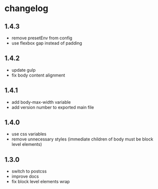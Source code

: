 # changelog

## 1.4.3

- remove presetEnv from config
- use flexbox gap instead of padding

## 1.4.2

- update gulp
- fix body content alignment

## 1.4.1

- add body-max-width variable
- add version number to exported main file

## 1.4.0

- use css variables
- remove unnecessary styles (immediate children of body must be block level elements)

## 1.3.0

- switch to postcss
- improve docs
- fix block level elements wrap
